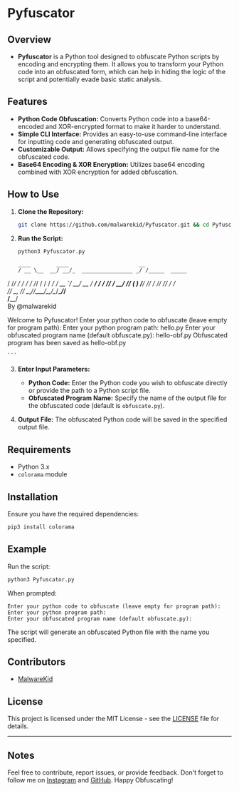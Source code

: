 # Pyfuscator

## Overview

- **Pyfuscator** is a Python tool designed to obfuscate Python scripts by encoding and encrypting them. It allows you to transform your Python code into an obfuscated form, which can help in hiding the logic of the script and potentially evade basic static analysis.

## Features

- **Python Code Obfuscation:** Converts Python code into a base64-encoded and XOR-encrypted format to make it harder to understand.
- **Simple CLI Interface:** Provides an easy-to-use command-line interface for inputting code and generating obfuscated output.
- **Customizable Output:** Allows specifying the output file name for the obfuscated code.
- **Base64 Encoding & XOR Encryption:** Utilizes base64 encoding combined with XOR encryption for added obfuscation.

## How to Use

1. **Clone the Repository:**

    ```bash
    git clone https://github.com/malwarekid/Pyfuscator.git && cd Pyfuscator
    ```

2. **Run the Script:**

    ```bash
    python3 Pyfuscator.py
    ```

    ```
    ____        ____                      __            
   / __ \__  __/ __/_  ________________ _/ /_____  _____
  / /_/ / / / / /_/ / / / ___/ ___/ __ `/ __/ __ \/ ___/
 / ____/ /_/ / __/ /_/ (__  ) /__/ /_/ / /_/ /_/ / /    
/_/    \__, /_/  \__,_/____/\___/\__,_/\__/\____/_/     
      /____/                                            
                                        By @malwarekid  

Welcome to Pyfuscator!
Enter your python code to obfuscate (leave empty for program path): 
Enter your python program path: hello.py
Enter your obfuscated program name (default obfuscate.py): hello-obf.py
Obfuscated program has been saved as hello-obf.py 

    ```

3. **Enter Input Parameters:**

   - **Python Code:** Enter the Python code you wish to obfuscate directly or provide the path to a Python script file.
   - **Obfuscated Program Name:** Specify the name of the output file for the obfuscated code (default is `obfuscate.py`).

4. **Output File:** The obfuscated Python code will be saved in the specified output file.

## Requirements

- Python 3.x
- `colorama` module

## Installation

Ensure you have the required dependencies:

```bash
pip3 install colorama
```

## Example

Run the script:

```bash
python3 Pyfuscator.py
```

When prompted:

```
Enter your python code to obfuscate (leave empty for program path):
Enter your python program path:
Enter your obfuscated program name (default obfuscate.py):
```

The script will generate an obfuscated Python file with the name you specified.

## Contributors

- [MalwareKid](https://github.com/malwarekid)

## License

This project is licensed under the MIT License - see the [LICENSE](LICENSE) file for details.

---

## Notes

Feel free to contribute, report issues, or provide feedback. Don't forget to follow me on [Instagram](https://www.instagram.com/malwarekid/) and [GitHub](https://github.com/malwarekid/). Happy Obfuscating!
